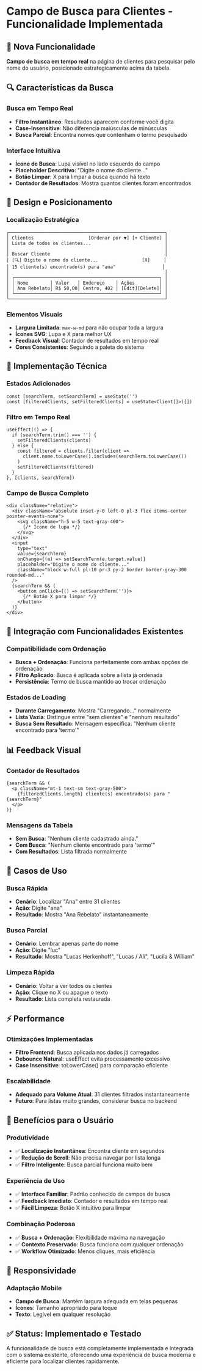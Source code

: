 # Campo de Busca para Clientes - Funcionalidade Implementada

## 🎯 Nova Funcionalidade
**Campo de busca em tempo real** na página de clientes para pesquisar pelo nome do usuário, posicionado estrategicamente acima da tabela.

## 🔍 Características da Busca

### **Busca em Tempo Real**
- **Filtro Instantâneo**: Resultados aparecem conforme você digita
- **Case-Insensitive**: Não diferencia maiúsculas de minúsculas
- **Busca Parcial**: Encontra nomes que contenham o termo pesquisado

### **Interface Intuitiva**
- **Ícone de Busca**: Lupa visível no lado esquerdo do campo
- **Placeholder Descritivo**: "Digite o nome do cliente..."
- **Botão Limpar**: X para limpar a busca quando há texto
- **Contador de Resultados**: Mostra quantos clientes foram encontrados

## 🎨 Design e Posicionamento

### **Localização Estratégica**
```
┌─────────────────────────────────────────────────────────┐
│ Clientes                    [Ordenar por ▼] [+ Cliente] │
│ Lista de todos os clientes...                           │
│                                                         │
│ Buscar Cliente                                          │
│ [🔍] Digite o nome do cliente...                [X]     │
│ 15 cliente(s) encontrado(s) para "ana"                 │
│                                                         │
│ ┌─────────────────────────────────────────────────────┐ │
│ │ Nome        │ Valor   │ Endereço    │ Ações         │ │
│ │ Ana Rebelato│ R$ 50,00│ Centro, 402 │ [Edit][Delete]│ │
│ └─────────────────────────────────────────────────────┘ │
└─────────────────────────────────────────────────────────┘
```

### **Elementos Visuais**
- **Largura Limitada**: `max-w-md` para não ocupar toda a largura
- **Ícones SVG**: Lupa e X para melhor UX
- **Feedback Visual**: Contador de resultados em tempo real
- **Cores Consistentes**: Seguindo a paleta do sistema

## 🔧 Implementação Técnica

### **Estados Adicionados**
```tsx
const [searchTerm, setSearchTerm] = useState('')
const [filteredClients, setFilteredClients] = useState<Client[]>([])
```

### **Filtro em Tempo Real**
```tsx
useEffect(() => {
  if (searchTerm.trim() === '') {
    setFilteredClients(clients)
  } else {
    const filtered = clients.filter(client =>
      client.nome.toLowerCase().includes(searchTerm.toLowerCase())
    )
    setFilteredClients(filtered)
  }
}, [clients, searchTerm])
```

### **Campo de Busca Completo**
```tsx
<div className="relative">
  <div className="absolute inset-y-0 left-0 pl-3 flex items-center pointer-events-none">
    <svg className="h-5 w-5 text-gray-400">
      {/* Ícone de lupa */}
    </svg>
  </div>
  <input
    type="text"
    value={searchTerm}
    onChange={(e) => setSearchTerm(e.target.value)}
    placeholder="Digite o nome do cliente..."
    className="block w-full pl-10 pr-3 py-2 border border-gray-300 rounded-md..."
  />
  {searchTerm && (
    <button onClick={() => setSearchTerm('')}>
      {/* Botão X para limpar */}
    </button>
  )}
</div>
```

## 🔄 Integração com Funcionalidades Existentes

### **Compatibilidade com Ordenação**
- **Busca + Ordenação**: Funciona perfeitamente com ambas opções de ordenação
- **Filtro Aplicado**: Busca é aplicada sobre a lista já ordenada
- **Persistência**: Termo de busca mantido ao trocar ordenação

### **Estados de Loading**
- **Durante Carregamento**: Mostra "Carregando..." normalmente
- **Lista Vazia**: Distingue entre "sem clientes" e "nenhum resultado"
- **Busca Sem Resultado**: Mensagem específica: "Nenhum cliente encontrado para 'termo'"

## 📊 Feedback Visual

### **Contador de Resultados**
```tsx
{searchTerm && (
  <p className="mt-1 text-sm text-gray-500">
    {filteredClients.length} cliente(s) encontrado(s) para "{searchTerm}"
  </p>
)}
```

### **Mensagens da Tabela**
- **Sem Busca**: "Nenhum cliente cadastrado ainda."
- **Com Busca**: "Nenhum cliente encontrado para 'termo'"
- **Com Resultados**: Lista filtrada normalmente

## 🎯 Casos de Uso

### **Busca Rápida**
- **Cenário**: Localizar "Ana" entre 31 clientes
- **Ação**: Digite "ana"
- **Resultado**: Mostra "Ana Rebelato" instantaneamente

### **Busca Parcial**
- **Cenário**: Lembrar apenas parte do nome
- **Ação**: Digite "luc"
- **Resultado**: Mostra "Lucas Herkenhoff", "Lucas / Ali", "Lucila & William"

### **Limpeza Rápida**
- **Cenário**: Voltar a ver todos os clientes
- **Ação**: Clique no X ou apague o texto
- **Resultado**: Lista completa restaurada

## ⚡ Performance

### **Otimizações Implementadas**
- **Filtro Frontend**: Busca aplicada nos dados já carregados
- **Debounce Natural**: useEffect evita processamento excessivo
- **Case Insensitive**: toLowerCase() para comparação eficiente

### **Escalabilidade**
- **Adequado para Volume Atual**: 31 clientes filtrados instantaneamente
- **Futuro**: Para listas muito grandes, considerar busca no backend

## 🚀 Benefícios para o Usuário

### **Produtividade**
- ✅ **Localização Instantânea**: Encontra cliente em segundos
- ✅ **Redução de Scroll**: Não precisa navegar por lista longa
- ✅ **Filtro Inteligente**: Busca parcial funciona muito bem

### **Experiência de Uso**
- ✅ **Interface Familiar**: Padrão conhecido de campos de busca
- ✅ **Feedback Imediato**: Contador e resultados em tempo real
- ✅ **Fácil Limpeza**: Botão X intuitivo para limpar

### **Combinação Poderosa**
- ✅ **Busca + Ordenação**: Flexibilidade máxima na navegação
- ✅ **Contexto Preservado**: Busca funciona com qualquer ordenação
- ✅ **Workflow Otimizado**: Menos cliques, mais eficiência

## 📱 Responsividade

### **Adaptação Mobile**
- **Campo de Busca**: Mantém largura adequada em telas pequenas
- **Ícones**: Tamanho apropriado para toque
- **Texto**: Legível em qualquer resolução

## ✅ Status: Implementado e Testado

A funcionalidade de busca está completamente implementada e integrada com o sistema existente, oferecendo uma experiência de busca moderna e eficiente para localizar clientes rapidamente.
